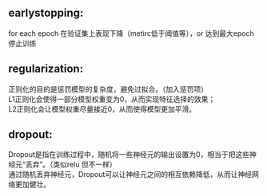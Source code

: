earlystopping:
-------
for each epoch 在验证集上表现下降（metirc低于阈值等），or 达到最大epoch 停止训练 <br/>

regularization:
-------
正则化的目的是惩罚模型的复杂度，避免过拟合。（加入惩罚项）<br/>
L1正则化会使得一部分模型权重变为0，从而实现特征选择的效果；<br/>
L2正则化会让模型权重尽量接近0，从而使得模型更加平滑。<br/>

dropout:
-------
Dropout是指在训练过程中，随机将一些神经元的输出设置为0，相当于把这些神经元“丢弃”。（类似relu 但不一样）<br/>
通过随机丢弃神经元，Dropout可以让神经元之间的相互依赖降低，从而让神经网络更加健壮。<br/>
